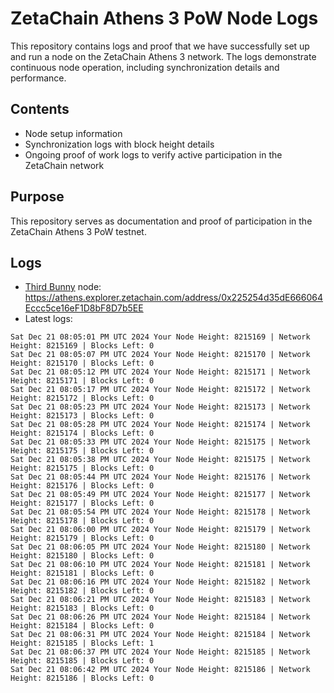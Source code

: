 # ZetaChain Athens 3 PoW Node Logs
This repository contains logs and proof that we have successfully set up and run a node on the ZetaChain Athens 3 network. The logs demonstrate continuous node operation, including synchronization details and performance.

## Contents
- Node setup information
- Synchronization logs with block height details
- Ongoing proof of work logs to verify active participation in the ZetaChain network

## Purpose
This repository serves as documentation and proof of participation in the ZetaChain Athens 3 PoW testnet.

## Logs

- [Third Bunny](https://thirdbunny.xyz/) node: https://athens.explorer.zetachain.com/address/0x225254d35dE666064Eccc5ce16eF1D8bF8D7b5EE
- Latest logs:
```
Sat Dec 21 08:05:01 PM UTC 2024 Your Node Height: 8215169 | Network Height: 8215169 | Blocks Left: 0
Sat Dec 21 08:05:07 PM UTC 2024 Your Node Height: 8215170 | Network Height: 8215170 | Blocks Left: 0
Sat Dec 21 08:05:12 PM UTC 2024 Your Node Height: 8215171 | Network Height: 8215171 | Blocks Left: 0
Sat Dec 21 08:05:17 PM UTC 2024 Your Node Height: 8215172 | Network Height: 8215172 | Blocks Left: 0
Sat Dec 21 08:05:23 PM UTC 2024 Your Node Height: 8215173 | Network Height: 8215173 | Blocks Left: 0
Sat Dec 21 08:05:28 PM UTC 2024 Your Node Height: 8215174 | Network Height: 8215174 | Blocks Left: 0
Sat Dec 21 08:05:33 PM UTC 2024 Your Node Height: 8215175 | Network Height: 8215175 | Blocks Left: 0
Sat Dec 21 08:05:38 PM UTC 2024 Your Node Height: 8215175 | Network Height: 8215175 | Blocks Left: 0
Sat Dec 21 08:05:44 PM UTC 2024 Your Node Height: 8215176 | Network Height: 8215176 | Blocks Left: 0
Sat Dec 21 08:05:49 PM UTC 2024 Your Node Height: 8215177 | Network Height: 8215177 | Blocks Left: 0
Sat Dec 21 08:05:54 PM UTC 2024 Your Node Height: 8215178 | Network Height: 8215178 | Blocks Left: 0
Sat Dec 21 08:06:00 PM UTC 2024 Your Node Height: 8215179 | Network Height: 8215179 | Blocks Left: 0
Sat Dec 21 08:06:05 PM UTC 2024 Your Node Height: 8215180 | Network Height: 8215180 | Blocks Left: 0
Sat Dec 21 08:06:10 PM UTC 2024 Your Node Height: 8215181 | Network Height: 8215181 | Blocks Left: 0
Sat Dec 21 08:06:16 PM UTC 2024 Your Node Height: 8215182 | Network Height: 8215182 | Blocks Left: 0
Sat Dec 21 08:06:21 PM UTC 2024 Your Node Height: 8215183 | Network Height: 8215183 | Blocks Left: 0
Sat Dec 21 08:06:26 PM UTC 2024 Your Node Height: 8215184 | Network Height: 8215184 | Blocks Left: 0
Sat Dec 21 08:06:31 PM UTC 2024 Your Node Height: 8215184 | Network Height: 8215185 | Blocks Left: 1
Sat Dec 21 08:06:37 PM UTC 2024 Your Node Height: 8215185 | Network Height: 8215185 | Blocks Left: 0
Sat Dec 21 08:06:42 PM UTC 2024 Your Node Height: 8215186 | Network Height: 8215186 | Blocks Left: 0
```
